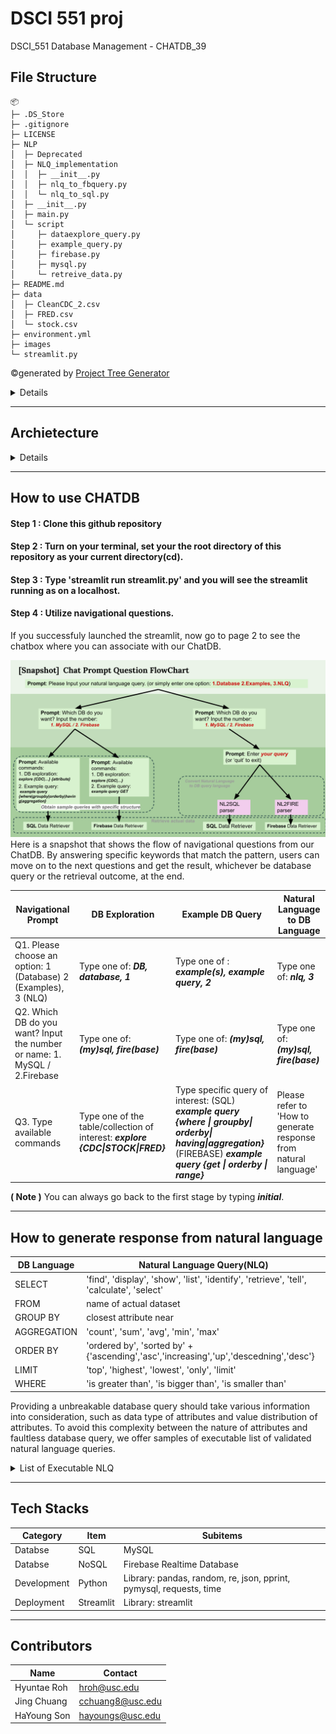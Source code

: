 # DSCI 551 proj
DSCI_551 Database Management - CHATDB_39

## File Structure 
```
📦 
├─ .DS_Store
├─ .gitignore
├─ LICENSE
├─ NLP
│  ├─ Deprecated
│  ├─ NLQ_implementation
│  │  ├─ __init__.py
│  │  ├─ nlq_to_fbquery.py
│  │  └─ nlq_to_sql.py
│  ├─ __init__.py
│  ├─ main.py
│  └─ script
│     ├─ dataexplore_query.py
│     ├─ example_query.py
│     ├─ firebase.py
│     ├─ mysql.py
│     └─ retreive_data.py
├─ README.md
├─ data
│  ├─ CleanCDC_2.csv
│  ├─ FRED.csv
│  └─ stock.csv
├─ environment.yml
├─ images
└─ streamlit.py
```
©generated by [Project Tree Generator](https://woochanleee.github.io/project-tree-generator)
<details> 

#### 0) Root 
0.1) NLP folder - a folder containing core modules.

0.2) data folder - a folder storing raw data set.
    
0.3) images folder - a folder having images for readme and streamlit app.
    
0.4) readme 
    
0.5) environment.yml 
    
0.6) streamlit.py - the module for building streamlit app.

#### 1. NLP 
1.1) Deprecated - outdated files are sleeping in here.

1.2) NLQ_implmentation - Two python file for handling natural language query to database query:  ***nlq_to_fbquery.py*** and ***nlq_to_sql.py*** 

1.3) Script -
 -  ***mysql.py*** and ***firebase.py*** are modules for interacting with each database. Based on these two module, ***retrieve_data.py*** provides retriever that outputs table-like retrieval result for each database query. If your query has correct syntax, you are even allowed to add or delete tables in MySQL. In Firebase, we disabled DELETE to avoid accidental loss of data, while you can still add new data by using POST or PATCH. 
 -  ***example_query.py*** and ***dataexplore_query.py*** supports browsing database query examples and database itself. Please refer to ***How to use CHATDB*** in readme for further details.    

1.4) main.py - this module aggregates scripts under the NLP folder and provide gateway function named 'handle_user_input', which handles input from users and call the specific functions corresponding to the user demand.

#### 2) data - folder to store raw data(csv files)

#### 3) images - images for readme and streamlit are stored


</details>

----

## Archietecture 
<details>

![architecture_01](./images/architecture_01.png)

![architecture_02](./images/architecture_02.png)


![architecture_03](./images/architecture_03.png)


![architecture_04](./images/architecture_04.png)

</details>

---
## How to use CHATDB
#### Step 1 : Clone this github repository
#### Step 2 : Turn on your terminal, set your the root directory of this repository as your current directory(cd). 
#### Step 3 : Type 'streamlit run streamlit.py' and you will see the streamlit running as on a localhost.

#### Step 4 : Utilize navigational questions. 
If you successfuly launched the streamlit, now go to page 2 to see the chatbox where you can associate with our ChatDB.  

![snapshot](./images/snapshot.png)
Here is a snapshot that shows the flow of navigational questions from our ChatDB. By answering  specific keywords that match the pattern, users can move on to the next questions and get the result, whichever be database query or the retrieval outcome, at the end.

|Navigational Prompt|DB Exploration|Example DB Query|Natural Language to DB Language|
|---|---|---|---|
|Q1. Please choose an option: 1 (Database) 2 (Examples), 3 (NLQ)|Type one of: ***DB, database, 1***| Type one of : ***example(s), example query, 2*** | Type one of: ***nlq, 3*** |
|Q2. Which DB do you want? Input the number or name: 1. MySQL / 2.Firebase| Type one of: ***(my)sql, fire(base)*** | Type one of: ***(my)sql, fire(base)*** | Type one of: ***(my)sql, fire(base)*** |
|Q3. Type available commands | Type one of the table/collection of interest: ***explore {CDC\|STOCK\|FRED}*** | Type specific query of interest: (SQL) ***example query {where \| groupby\| orderby\| having\|aggregation}*** (FIREBASE) ***example query {get \| orderby \| range}*** | Please refer to 'How to generate response from natural language' 

**( Note )** You can always go back to the first stage by typing ***initial***. 

---
## How to generate response from natural language
|DB Language|Natural Language Query(NLQ)|
| --------- | -------------------- |
| SELECT | 'find', 'display', 'show', 'list', 'identify', 'retrieve', 'tell', 'calculate', 'select' |
| FROM | name of actual dataset |
| GROUP BY | closest attribute near <pattern> |
| AGGREGATION | 'count', 'sum', 'avg', 'min', 'max' |
| ORDER BY | 'ordered by', 'sorted by' + {'ascending','asc','increasing','up','descedning','desc'} |
| LIMIT | 'top', 'highest', 'lowest', 'only', 'limit' |
| WHERE | 'is greater than', 'is bigger than', 'is smaller than' |


Providing a unbreakable database query should take various information into consideration, such as data type of attributes and value distribution of attributes. To avoid this complexity between the nature of attributes and faultless database query, we offer samples of executable list of validated natural language queries.  
<details>
<summary>List of Executable NLQ</summary>

**( Note )** Table names and attribute names are case-sensitive.

> MySQL
1. "Display the sum of ESTIMATE grouped by GROUP_NAME in CDC;"
2. "List all NOV values from STOCK LIMIT 10;"
3. "Show top 5 income values from FRED;"
4. "Show me LLY FROM STOCK"

> Firebase 
1. show highest 5 Real_Median_Household_Income startat 50000 endat 70000 from FRED
2. show LLY startat 50 from STOCK
3. show LLY startat 50 and endat 100 from STOCK
4. show REAL_Median_Household_Income from FRED
5. show highest 5 Estimate in CDC 
6. show first 10 time_period_id from dataset CDC 

</details>

---
## Tech Stacks 
|Category|Item|Subitems|
|---|---|---|
|Databse|SQL|MySQL|
|Databse|NoSQL|Firebase Realtime Database|
|Development|Python|Library: pandas, random, re, json, pprint, pymysql, requests, time|
|Deployment|Streamlit|Library: streamlit| 

---
## Contributors
|Name|Contact|
|---|---|
|Hyuntae Roh|hroh@usc.edu|
|Jing Chuang|cchuang8@usc.edu|
|HaYoung Son|hayoungs@usc.edu|
